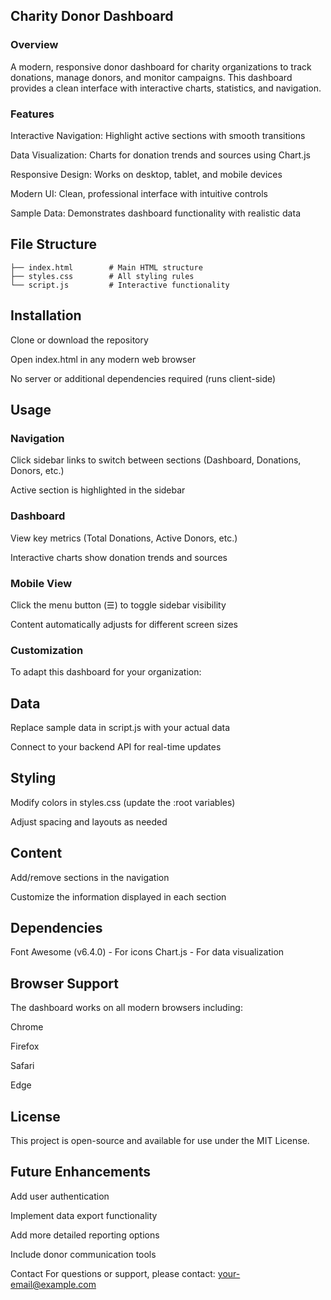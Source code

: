 ## Charity Donor Dashboard
### Overview
A modern, responsive donor dashboard for charity organizations to track donations, manage donors, and monitor campaigns. This dashboard provides a clean interface with interactive charts, statistics, and navigation.

### Features
Interactive Navigation: Highlight active sections with smooth transitions

Data Visualization: Charts for donation trends and sources using Chart.js

Responsive Design: Works on desktop, tablet, and mobile devices

Modern UI: Clean, professional interface with intuitive controls

Sample Data: Demonstrates dashboard functionality with realistic data

## File Structure

```charity-dashboard/
├── index.html        # Main HTML structure
├── styles.css        # All styling rules
└── script.js         # Interactive functionality
```

## Installation
Clone or download the repository

Open index.html in any modern web browser

No server or additional dependencies required (runs client-side)

## Usage
### Navigation

Click sidebar links to switch between sections (Dashboard, Donations, Donors, etc.)

Active section is highlighted in the sidebar

### Dashboard

View key metrics (Total Donations, Active Donors, etc.)

Interactive charts show donation trends and sources

### Mobile View

Click the menu button (☰) to toggle sidebar visibility

Content automatically adjusts for different screen sizes

### Customization
To adapt this dashboard for your organization:

## Data

Replace sample data in script.js with your actual data

Connect to your backend API for real-time updates

## Styling

Modify colors in styles.css (update the :root variables)

Adjust spacing and layouts as needed

## Content

Add/remove sections in the navigation

Customize the information displayed in each section

## Dependencies
Font Awesome (v6.4.0) - For icons
Chart.js - For data visualization

## Browser Support
The dashboard works on all modern browsers including:

Chrome

Firefox

Safari

Edge

## License
This project is open-source and available for use under the MIT License.

## Future Enhancements
Add user authentication

Implement data export functionality

Add more detailed reporting options

Include donor communication tools

Contact
For questions or support, please contact: your-email@example.com
